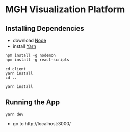 # MGH Visualization Platform

## Installing Dependencies
- download [Node](https://nodejs.org/en/download/)
- install [Yarn](https://yarnpkg.com/en/docs/install)

```
npm install -g nodemon
npm install -g react-scripts
```

```
cd client
yarn install
cd ..

yarn install
```

## Running the App

```
yarn dev
```
- go to http://localhost:3000/
